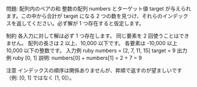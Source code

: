 問題: 配列内のペアの和
整数の配列 numbers とターゲット値 target が与えられます。この中から合計が target になる 2 つの数を見つけ、それらのインデックスを返してください。必ず解が 1 つ存在すると仮定します。

制約
各入力に対して解は必ず 1 つ存在します。
同じ要素を 2 回使うことはできません。
配列の長さは 2 以上、10,000 以下です。
各要素は -10,000 以上 10,000 以下の整数です。
入力例
ruby
numbers = [2, 7, 11, 15]
target = 9
出力例
ruby
[0, 1]
説明: numbers[0] + numbers[1] = 2 + 7 = 9

注意
インデックスの順序は関係ありませんが、昇順で返すのが望ましいです（例: [0, 1] ではなく [1, 0]）。